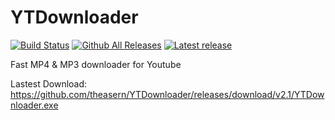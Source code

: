 # YTDownloader
[![Build Status](https://travis-ci.org/theasern/YTDownloader.svg?branch=master)](https://travis-ci.org/theasern/YTDownloader) 
[![Github All Releases](https://img.shields.io/github/downloads/theasern/YTDownloader/total.svg)](https://github.com/theasern/YTDownloader/releases/latest)
[![Latest release](https://img.shields.io/github/release/theasern/YTDownloader.svg)](https://github.com/theasern/YTDownloader/releases/latest)


Fast MP4 & MP3 downloader for Youtube

Lastest Download: https://github.com/theasern/YTDownloader/releases/download/v2.1/YTDownloader.exe
